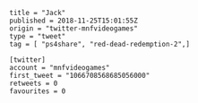 ```
title = "Jack"
published = 2018-11-25T15:01:55Z
origin = "twitter-mnfvideogames"
type = "tweet"
tag = [ "ps4share", "red-dead-redemption-2",]

[twitter]
account = "mnfvideogames"
first_tweet = "1066708568685056000"
retweets = 0
favourites = 0
```

<p class='image'><img src='https://mnf.m17s.net/2018/11/25/Ds21yakXQAIq4eo.jpg' alt=''></p>


